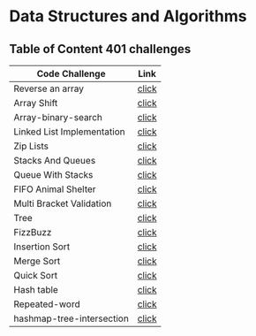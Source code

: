 # Data Structures and Algorithms





  ## Table of Content 401 challenges


|Code Challenge | Link |
|---------------|------|
|	Reverse an array| [click](javascript/array-reverse)|
|Array Shift|[click](javascript/array-shif)|
|  Array-binary-search|[click](javascript/array-binary-search)|
| Linked List Implementation|[click](javascript/Data-Structures/challenges/linked-list)|
|Zip Lists|[click](javascript/Data-Structures/challenges/linked-list/ll-zip.js)
|Stacks And Queues|[click](javascript/Data-Structures/challenges/linked-list/__tests__/ll-zip.test.js)|
|Queue With Stacks|[click](javascript/Data-Structures/challenges/queueWithStacks)|
|FIFO Animal Shelter|[click](javascript/Data-Structures/challenges/fifoAnimalShelter)|
|Multi Bracket Validation|[click](javascript/Data-Structures/challenges/multiBracketValidation)
|Tree|[click](javascript/Data-Structures/challenges/tree)
|FizzBuzz|[click](javascript/Data-Structures/challenges/fizzBuzzTree)
|Insertion Sort|[click](javascript/Data-Structures/challenges/InsertionSort)
|Merge Sort|[click](javascript/Data-Structures/challenges/mergeSort)
|Quick Sort|[click](javascript/Data-Structures/challenges/quick-sort)
|Hash table|[click](javascript/Data-Structures/challenges/hashtable)
|Repeated-word|[click](javascript/Data-Structures/challenges/hashmap-repeated-word)
|hashmap-tree-intersection|[click](javascript/Data-Structures/challenges/hashmap-tree-intersection)





